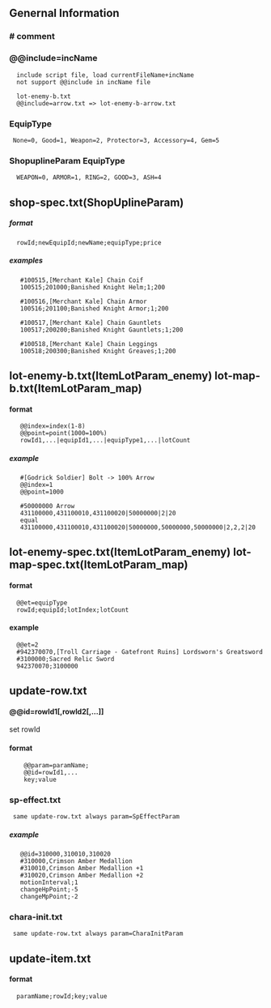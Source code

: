 
## Genernal Information

   ###  # comment
   
   ### @@include=incName  
      include script file, load currentFileName+incName
      not support @@include in incName file

      lot-enemy-b.txt 
      @@include=arrow.txt => lot-enemy-b-arrow.txt

      

   

   

   ### EquipType


     None=0, Good=1, Weapon=2, Protector=3, Accessory=4, Gem=5


   ###  ShopuplineParam EquipType

      WEAPON=0, ARMOR=1, RING=2, GOOD=3, ASH=4
   


## shop-spec.txt(ShopUplineParam)

    
##### format
      rowId;newEquipId;newName;equipType;price

##### examples

       #100515,[Merchant Kale] Chain Coif
       100515;201000;Banished Knight Helm;1;200

       #100516,[Merchant Kale] Chain Armor
       100516;201100;Banished Knight Armor;1;200

       #100517,[Merchant Kale] Chain Gauntlets
       100517;200200;Banished Knight Gauntlets;1;200

       #100518,[Merchant Kale] Chain Leggings
       100518;200300;Banished Knight Greaves;1;200  



## lot-enemy-b.txt(ItemLotParam_enemy) lot-map-b.txt(ItemLotParam_map)


#### format


       @@index=index(1-8)
       @@point=point(1000=100%)
       rowId1,...|equipId1,...|equipType1,...|lotCount

##### example

       #[Godrick Soldier] Bolt -> 100% Arrow
       @@index=1
       @@point=1000

       #50000000 Arrow
       431100000,431100010,431100020|50000000|2|20
       equal
       431100000,431100010,431100020|50000000,50000000,50000000|2,2,2|20  

       



## lot-enemy-spec.txt(ItemLotParam_enemy) lot-map-spec.txt(ItemLotParam_map)

#### format

      @@et=equipType 
      rowId;equipId;lotIndex;lotCount

#### example

      @@et=2
      #942370070,[Troll Carriage - Gatefront Ruins] Lordsworn's Greatsword
      #3100000;Sacred Relic Sword
      942370070;3100000



## update-row.txt

#### @@id=rowId1[,rowId2[,...]]
   set rowId

#### format

        @@param=paramName;
        @@id=rowId1,...
        key;value     
         
### sp-effect.txt 
     same update-row.txt always param=SpEffectParam

##### example
       
       @@id=310000,310010,310020
       #310000,Crimson Amber Medallion 
       #310010,Crimson Amber Medallion +1
       #310020,Crimson Amber Medallion +2
       motionInterval;1
       changeHpPoint;-5
       changeMpPoint;-2

     
### chara-init.txt 
     same update-row.txt always param=CharaInitParam  



## update-item.txt 

#### format

      paramName;rowId;key;value    


